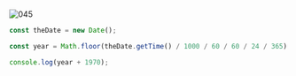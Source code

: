<br>

![045](https://user-images.githubusercontent.com/75867748/107430413-7645f880-6b68-11eb-9950-e4118534e0dc.png)

```js
const theDate = new Date();

const year = Math.floor(theDate.getTime() / 1000 / 60 / 60 / 24 / 365);

console.log(year + 1970);
```
